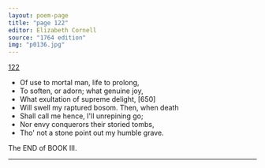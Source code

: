 ```yaml
---
layout: poem-page
title: "page 122"
editor: Elizabeth Cornell
source: "1764 edition"
img: "p0136.jpg"
---
```



[122]({{site.baseurl}}/images/{{page.img}})

- Of use to mortal man, life to prolong,
- To soften, or adorn; what genuine joy,
- What exultation of supreme delight, [650]
- Will swell my raptured bosom. Then, when death
- Shall call me hence, I'll unrepining go;
- Nor envy conquerors their storied tombs,
- Tho' not a stone point out my humble grave.

The END of BOOK III.

---
